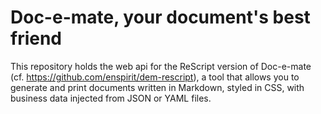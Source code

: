 # Doc-e-mate, your document's best friend

This repository holds the web api for the ReScript version
of Doc-e-mate (cf. https://github.com/enspirit/dem-rescript), a tool that allows
you to generate and print documents written in Markdown, styled in CSS, with
business data injected from JSON or YAML files.
